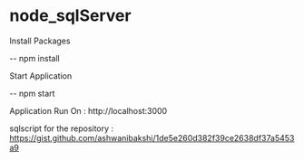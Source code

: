 # node_sqlServer

Install Packages

-- npm install

Start Application

-- npm start

Application Run On : http://localhost:3000

sqlscript for the repository : https://gist.github.com/ashwanibakshi/1de5e260d382f39ce2638df37a5453a9
